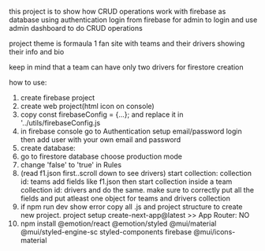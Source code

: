 this project is to show how CRUD operations work with firebase as database using authentication login from firebase for admin to login and use admin dashboard to do CRUD operations 

project theme is formaula 1 fan site with teams and their drivers showing their info and bio 

keep in mind that a team can have only two drivers for firestore creation

how to use:
1. create firebase project
2. create web project(html icon on console)
3. copy const firebaseConfig = {...}; and replace it in '../utils/firebaseConfig.js
4. in firebase console go to Authentication setup email/password login then add user with your own email and password
5. create database:
6. go to firestore database choose production mode
7. change 'false' to 'true' in Rules
8. (read f1.json first..scroll down to see drivers) start collection: collection id: teams add fields like f1.json then start collection inside a team collection id: drivers and do the same. make sure to correctly put all the fields and put atleast one object for teams and drivers collection
9. if npm run dev show error copy all .js and project structure to create new project. project setup create-next-app@latest >> App Router: NO
10. npm install @emotion/react @emotion/styled @mui/material @mui/styled-engine-sc styled-components firebase @mui/icons-material



